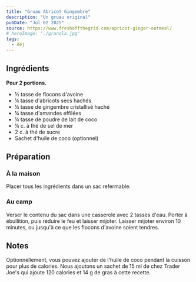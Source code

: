 ```yaml
---
title: "Gruau Abricot Gingembre"
description: "Un gruau original"
pubDate: "Jul 02 2025"
source: https://www.freshoffthegrid.com/apricot-ginger-oatmeal/
# heroImage: "./granola.jpg"
tags:
  - déj
---
```


## Ingrédients

**Pour 2 portions.**

- ½ tasse de flocons d'avoine
- ¼ tasse d'abricots secs hachés
- ¼ tasse de gingembre cristallisé haché
- ¼ tasse d'amandes effilées
- ¼ tasse de poudre de lait de coco
- ¼ c. à thé de sel de mer
- 2 c. à thé de sucre
- Sachet d'huile de coco (optionnel)

## Préparation

### À la maison

Placer tous les ingrédients dans un sac refermable.

### Au camp

Verser le contenu du sac dans une casserole avec 2 tasses d'eau. Porter à ébullition, puis réduire le feu et laisser mijoter. Laisser mijoter environ 10 minutes, ou jusqu'à ce que les flocons d'avoine soient tendres.

## Notes

Optionnellement, vous pouvez ajouter de l'huile de coco pendant la cuisson pour plus de calories. Nous ajoutons un sachet de 15 ml de chez Trader Joe's qui ajoute 120 calories et 14 g de gras à cette recette.
